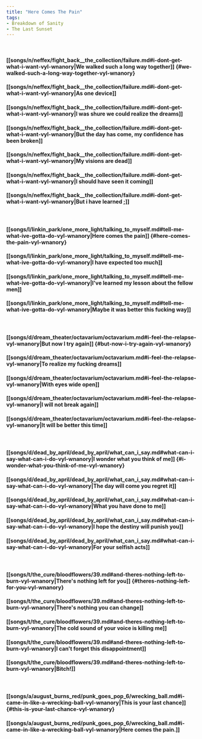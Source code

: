 ```yaml
---
title: "Here Comes The Pain"
tags:
- Breakdown of Sanity
- The Last Sunset
---
```

&nbsp;
#### [[songs/n/neffex/fight_back__the_collection/failure.md#i-dont-get-what-i-want-vyl-wnanory|We walked such a long way together]] {#we-walked-such-a-long-way-together-vyl-wnanory}
#### [[songs/n/neffex/fight_back__the_collection/failure.md#i-dont-get-what-i-want-vyl-wnanory|As one device]]
#### [[songs/n/neffex/fight_back__the_collection/failure.md#i-dont-get-what-i-want-vyl-wnanory|I was shure we could realize the dreams]]
#### [[songs/n/neffex/fight_back__the_collection/failure.md#i-dont-get-what-i-want-vyl-wnanory|But the day has come, my confidence has been broken]]
#### [[songs/n/neffex/fight_back__the_collection/failure.md#i-dont-get-what-i-want-vyl-wnanory|My visions are dead]]
#### [[songs/n/neffex/fight_back__the_collection/failure.md#i-dont-get-what-i-want-vyl-wnanory|I should have seen it coming]]
#### [[songs/n/neffex/fight_back__the_collection/failure.md#i-dont-get-what-i-want-vyl-wnanory|But i have learned ;]]
&nbsp;
#### [[songs/l/linkin_park/one_more_light/talking_to_myself.md#tell-me-what-ive-gotta-do-vyl-wnanory|Here comes the pain]] {#here-comes-the-pain-vyl-wnanory}
#### [[songs/l/linkin_park/one_more_light/talking_to_myself.md#tell-me-what-ive-gotta-do-vyl-wnanory|I have expected too much]]
#### [[songs/l/linkin_park/one_more_light/talking_to_myself.md#tell-me-what-ive-gotta-do-vyl-wnanory|I've learned my lesson about the fellow men]]
#### [[songs/l/linkin_park/one_more_light/talking_to_myself.md#tell-me-what-ive-gotta-do-vyl-wnanory|Maybe it was better this fucking way]]
&nbsp;
#### [[songs/d/dream_theater/octavarium/octavarium.md#i-feel-the-relapse-vyl-wnanory|But now I try again]] {#but-now-i-try-again-vyl-wnanory}
#### [[songs/d/dream_theater/octavarium/octavarium.md#i-feel-the-relapse-vyl-wnanory|To realize my fucking dreams]]
#### [[songs/d/dream_theater/octavarium/octavarium.md#i-feel-the-relapse-vyl-wnanory|With eyes wide open]]
#### [[songs/d/dream_theater/octavarium/octavarium.md#i-feel-the-relapse-vyl-wnanory|I will not break again]]
#### [[songs/d/dream_theater/octavarium/octavarium.md#i-feel-the-relapse-vyl-wnanory|It will be better this time]]
&nbsp;
#### [[songs/d/dead_by_april/dead_by_april/what_can_i_say.md#what-can-i-say-what-can-i-do-vyl-wnanory|I wonder what you think of me]] {#i-wonder-what-you-think-of-me-vyl-wnanory}
#### [[songs/d/dead_by_april/dead_by_april/what_can_i_say.md#what-can-i-say-what-can-i-do-vyl-wnanory|The day will come you regret it]]
#### [[songs/d/dead_by_april/dead_by_april/what_can_i_say.md#what-can-i-say-what-can-i-do-vyl-wnanory|What you have done to me]]
#### [[songs/d/dead_by_april/dead_by_april/what_can_i_say.md#what-can-i-say-what-can-i-do-vyl-wnanory|I hope the destiny will punish you]]
#### [[songs/d/dead_by_april/dead_by_april/what_can_i_say.md#what-can-i-say-what-can-i-do-vyl-wnanory|For your selfish acts]]
&nbsp;
#### [[songs/t/the_cure/bloodflowers/39.md#and-theres-nothing-left-to-burn-vyl-wnanory|There's nothing left for you]] {#theres-nothing-left-for-you-vyl-wnanory}
#### [[songs/t/the_cure/bloodflowers/39.md#and-theres-nothing-left-to-burn-vyl-wnanory|There's nothing you can change]]
#### [[songs/t/the_cure/bloodflowers/39.md#and-theres-nothing-left-to-burn-vyl-wnanory|The cold sound of your voice is killing me]]
#### [[songs/t/the_cure/bloodflowers/39.md#and-theres-nothing-left-to-burn-vyl-wnanory|I can't forget this disappointment]]
#### [[songs/t/the_cure/bloodflowers/39.md#and-theres-nothing-left-to-burn-vyl-wnanory|Bitch!]]
&nbsp;
#### [[songs/a/august_burns_red/punk_goes_pop_6/wrecking_ball.md#i-came-in-like-a-wrecking-ball-vyl-wnanory|This is your last chance]] {#this-is-your-last-chance-vyl-wnanory}
#### [[songs/a/august_burns_red/punk_goes_pop_6/wrecking_ball.md#i-came-in-like-a-wrecking-ball-vyl-wnanory|Here comes the pain.]]
